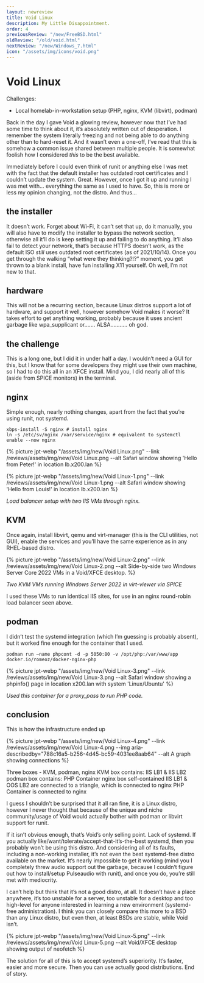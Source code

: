 ```yaml
---
layout: newreview
title: Void Linux
description: My Little Disappointment.
order: 4
previousReview: "/new/FreeBSD.html"
oldReview: "/old/void.html"
nextReview: "/new/Windows_7.html"
icon: "/assets/img/icons/void.png"
---
```


# Void Linux

Challenges:

- Local homelab-in-workstation setup (PHP, nginx, KVM (libvirt), podman)

Back in the day I gave Void a glowing review, however now that I’ve had some time to think about it, it’s absolutely written out of desperation. I remember the system literally freezing and not being able to do anything other than to hard-reset it. And it wasn’t even a one-off, I’ve read that this is somehow a common issue shared between multiple people. It is somewhat foolish how I considered _this_ to be the best available.

Immediately before I could even think of runit or anything else I was met with the fact that the default installer has outdated root certificates and I couldn’t update the system. Great. However, once I got it up and running I was met with... everything the same as I used to have. So, this is more or less my opinion changing, not the distro. And thus...

## the installer

It doesn’t work. Forget about Wi-Fi, it can’t set that up, do it manually, you will also have to modify the installer to bypass the network section, otherwise all it’ll do is keep setting it up and failing to do anything. It’ll also fail to detect your network, that’s because HTTPS doesn’t work, as the default ISO _still_ uses outdated root certificates (as of 2021/10/14). Once you get through the walking “what were they thinking?!?” moment, you get thrown to a blank install, have fun installing X11 yourself. Oh well, I’m not new to that.

## hardware

This will not be a recurring section, because Linux distros support a lot of hardware, and support it well, however somehow Void makes it worse? It takes effort to get anything working, probably because it uses ancient garbage like wpa_supplicant or....... ALSA........... oh god.

## the challenge

This is a long one, but I did it in under half a day. I wouldn’t need a GUI for this, but I know that for some developers they might use their own machine, so I had to do this all in an XFCE install. Mind you, I did nearly all of this (aside from SPICE monitors) in the terminal.

## nginx

Simple enough, nearly nothing changes, apart from the fact that you’re using runit, not systemd.

```
xbps-install -S nginx # install nginx
ln -s /etc/sv/nginx /var/service/nginx # equivalent to systemctl enable --now nginx
```

{% picture jpt-webp "/assets/img/new/Void Linux.png" --link /reviews/assets/img/new/Void Linux.png --alt Safari window showing 'Hello from Peter!' in location lb.x200.lan %}

{% picture jpt-webp "/assets/img/new/Void Linux-1.png" --link /reviews/assets/img/new/Void Linux-1.png --alt Safari window showing 'Hello from Louis!' in location lb.x200.lan %}

_Load balancer setup with two IIS VMs through nginx._

## KVM

Once again, install libvirt, qemu and virt-manager (this is the CLI utilities, not GUI), enable the services and you’ll have the same experience as in any RHEL-based distro.

{% picture jpt-webp "/assets/img/new/Void Linux-2.png" --link /reviews/assets/img/new/Void Linux-2.png --alt Side-by-side two Windows Server Core 2022 VMs in a Void/XFCE desktop. %}

_Two KVM VMs running Windows Server 2022 in virt-viewer via SPICE_

I used these VMs to run identical IIS sites, for use in an nginx round-robin load balancer seen above.

## podman

I didn’t test the systemd integration (which I’m guessing is probably absent), but it worked fine enough for the container that I used.

```
podman run —name phpcont -d -p 5050:80 -v /opt/php:/var/www/app docker.io/romeoz/docker-nginx-php
```

{% picture jpt-webp "/assets/img/new/Void Linux-3.png" --link /reviews/assets/img/new/Void Linux-3.png --alt Safari window showing a phpinfo() page in location x200.lan with system 'Linux/Ubuntu' %}

_Used this container for a proxy_pass to run PHP code._

## conclusion

This is how the infrastructure ended up

{% picture jpt-webp "/assets/img/new/Void Linux-4.png" --link /reviews/assets/img/new/Void Linux-4.png --img aria-describedby="788c16a5-b256-4d45-bc59-4031ee8aab64" --alt A graph showing connections %}

<description class="hidden" id="788c16a5-b256-4d45-bc59-4031ee8aab64">
Three boxes - KVM, podman, nginx
KVM box contains: IIS LB1 & IIS LB2
podman box contains: PHP Container
nginx box self-contained
IIS LB1 & OOS LB2 are connected to a triangle, which is connected to nginx
PHP Container is connected to nginx
</description>

I guess I shouldn’t be surprised that it all ran fine, it is a Linux distro, however I never thought that because of the unique and niche community/usage of Void would actually bother with podman or libvirt support for runit.

If it isn’t obvious enough, that’s Void’s only selling point. Lack of systemd. If you actually like/want/tolerate/accept-that-it’s-the-best systemd, then you probably won’t be using this distro. And considering all of its faults, including a non-working installer, it’s not even the best systemd-free distro available on the market. It’s nearly impossible to get it working (mind you I completely threw audio support out the garbage, because I couldn’t figure out how to install/setup Pulseaudio with runit), and once you do, you’re still met with mediocrity.

I can’t help but think that it’s not a good distro, at all. It doesn’t have a place anywhere, it’s too unstable for a server, too unstable for a desktop and too high-level for anyone interested in learning a new environment (systemd-free administration). I think you can closely compare this more to a BSD than any Linux distro, but even then, at least BSDs are stable, while Void isn’t.

{% picture jpt-webp "/assets/img/new/Void Linux-5.png" --link /reviews/assets/img/new/Void Linux-5.png --alt Void/XFCE desktop showing output of neofetch %}

The solution for all of this is to accept systemd’s superiority. It’s faster, easier and more secure. Then you can use actually good distributions. End of story.

